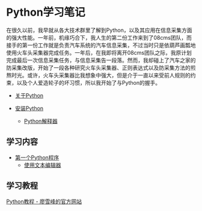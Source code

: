 # Python学习笔记

在很久以前，我早就从各大技术群里了解到Python，以及其应用在信息采集方面的强大性能。一年前，机缘巧合下，我人生的第二份工作来到了08cms团队，而接手的第一份工作就是负责汽车系统的汽车信息采集，不过当时只是依葫芦画瓢地使用火车头采集器完成任务。一年后，在我即将离开08cms团队之际，我原计划完成最后一次信息采集任务，与信息采集告一段落。然而，我却碰上了汽车之家的防采集改版，开始了一段各种研究火车头采集器、正则表达式以及防采集方法的煎熬时光。或许，火车头采集器比我想象中强大，但是介于一直以来受前人规则的约束，以及个人爱造轮子的坏习惯，所以我开始了与Python的握手。

- [关于Python](https://github.com/HikingTsang/iPython/blob/master/%E5%85%B3%E4%BA%8EPython/%E5%85%B3%E4%BA%8EPython.md "关于Python")

- [安装Python](https://github.com/HikingTsang/iPython/blob/master/%E5%AE%89%E8%A3%85Python/%E5%AE%89%E8%A3%85Python.md "安装Python")
    - [Python解释器](https://github.com/HikingTsang/iPython/blob/master/%E5%AE%89%E8%A3%85Python/Python%E8%A7%A3%E9%87%8A%E5%99%A8.md "Python解释器")

## 学习内容
- [第一个Python程序](https://github.com/HikingTsang/iPython/blob/master/%E7%AC%AC%E4%B8%80%E4%B8%AAPython%E7%A8%8B%E5%BA%8F/%E7%AC%AC%E4%B8%80%E4%B8%AAPython%E7%A8%8B%E5%BA%8F.md "第一个Python程序")
    - [使用文本编辑器]()


## 学习教程
[Python教程 - 廖雪峰的官方网站](https://www.liaoxuefeng.com/wiki/0014316089557264a6b348958f449949df42a6d3a2e542c000/ "Python教程 - 廖雪峰的官方网站")
